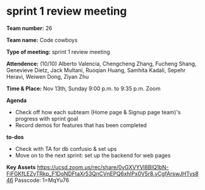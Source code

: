 # sprint 1 review meeting

**Team number:**
26

**Team name:**
Code cowboys

**Type of meeting:**
sprint 1 review meeting

**Attendence:**
(10/10) Alberto Valencia, Chengcheng Zhang, Fucheng Shang, Genevieve Dietz, Jack Multani, Ruoqian Huang, Samhita Kadali, Sepehr Heravi, Weiwen Dong, Ziyan Zhu

**Time & Place:**
Nov 13th, Sunday 9:00 p.m. to 9:35 p.m. Zoom

**Agenda**
- Check off how each subteam (Home page & Signup page team)'s progress with sprint goal
- Record demos for features that has been completed

**to-dos**
- Check with TA for db confusio & set ups
- Move on to the next sprint: set up the backend for web pages

**Key Assets**
https://ucsd.zoom.us/rec/share/0vGXVYVl8BlQ1bN-FiFGKfLEZyTRkp_F1DoNDFtaXr53QnCVnEPQ6xhIPx0V5r8.yCgfArswJHTys846
Passcode: 1=MqYu76
